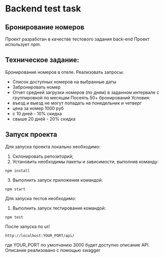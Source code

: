 # Backend test task
## Бронирование номеров

Проект разработан в качестве тестового задания back-end
Проект использует npm.
## Техническое задание:
Бронирование номеров в отеле. Реализовать запросы:
* Список доступных номеров на выбранные даты
* Забронировать номер
* Отчет средней загрузки номеров (по дням) в заданном интервале с группировкой по месяцам
Посеять 50+ бронирований
Условия:
* въезд и выезд не могут попадать на понедельник и четверг
* цена за номер 1000 руб
* с 10 дней - 10% скидка
* свыше 20 дней - 20% скидка

## Запуск проекта 
Для запуска проекта локально необходимо: 
1. Склонировать репозиторий;
2. Установить необходимы пакеты и зависимости, выполнив команду: 
```
npm install
```
3. Выполнить запуск приложения командой: 
```
npm start
```

Для запуска тестов необходимо: 
1. Выполнить запуск тестирования командой: 
```
npm test
```

После запуска по url
```
http://localhost:YOUR_PORT/api/
```
где YOUR_PORT по умолчанию 3000 будет доступно описание API.
Описание реализовано с помощью swagger